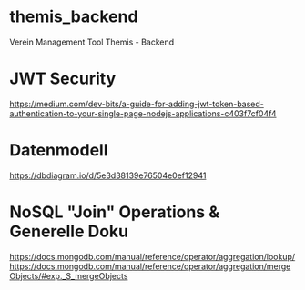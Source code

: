 # themis_backend
Verein Management Tool Themis - Backend


# JWT Security
https://medium.com/dev-bits/a-guide-for-adding-jwt-token-based-authentication-to-your-single-page-nodejs-applications-c403f7cf04f4

# Datenmodell
https://dbdiagram.io/d/5e3d38139e76504e0ef12941

# NoSQL "Join" Operations & Generelle Doku
https://docs.mongodb.com/manual/reference/operator/aggregation/lookup/
https://docs.mongodb.com/manual/reference/operator/aggregation/mergeObjects/#exp._S_mergeObjects
